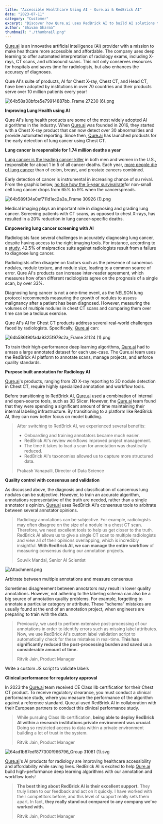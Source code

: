 ```yaml
---
title: "Accessible Healthcare Using AI - Qure.ai & RedBrick AI"
date: "2023-07-11"
category: "Customer"
excerpt: "Discover how Qure.ai uses RedBrick AI to build AI solutions that make healthcare more accessible and affordable. Learn how their team leverages our platform to develop CE-certified products for automated interpretation of radiology exams, serving over 10 million patients annually across 70 countries."
author: "Shivam Sharma"
thumbnail: "./thumbnail.png"
---
```


[Qure.ai](https://qure.ai/) is an innovative artificial intelligence (AI) provider with a mission to make healthcare more accessible and affordable. The company uses deep learning to offer automated interpretation of radiology exams, including X-rays, CT scans, and ultrasound scans. This not only conserves resources for hospitals and saves time for radiologists, but also enhances the accuracy of diagnoses.

Qure AI's suite of products, AI for Chest X-ray, Chest CT, and Head CT, have been adopted by institutions in over 70 countries and their products serve over 10 million patients every year!

![64b58a08bfce5e79914887bb_Frame 27230 (6).png](./image1.png)

**Improving Lung Health using AI**

Qure AI's lung health products are some of the most widely adopted AI algorithms in the industry. When [Qure.ai](https://qure.ai/) was founded in 2016, they started with a Chest X-ray product that can now detect over 30 abnormalities and provide automated reporting. Since then, [Qure.ai](https://qure.ai/) has launched products for the early detection of lung cancer using Chest CT.

**Lung cancer is responsible for 1.74 million deaths a year**

[Lung cancer is the leading cancer killer](https://www.lung.org/lung-health-diseases/lung-disease-lookup/lung-cancer/resource-library/lung-cancer-fact-sheet) in both men and women in the U.S., responsible for about 1 in 5 of all cancer deaths. Each year, [more people die of lung cancer](https://www.chestnet.org/newsroom/chest-news/2020/07/world-lung-cancer-day-2020-fact-sheet) than of colon, breast, and prostate cancers combined.

Early detection of cancer is instrumental in increasing chance of su rvival. From the graphic below, [no tice how the 5-year survivalrate](https://www.cancer.org/cancer/types/lung-cancer/detection-diagnosis-staging/survival-rates.html)for non-small cell lung cancer drops from 65% to 9% when the cancerspreads.

![64b589f34a0ef711d1ec2a3a_Frame 30926 (1).png](./image2.png)

Medical imaging plays an important role in diagnosing and grading lung cancer. Screening patients with CT scans, as opposed to chest X-rays, has resulted in a 20% reduction in lung cancer-specific deaths.

**Empowering lung cancer screening with AI**

Radiologists face several challenges in accurately diagnosing lung cancer, despite having access to the right imaging tools. For instance, according to a [study](https://pubmed.ncbi.nlm.nih.gov/24149862), 42.5% of malpractice suits against radiologists result from a failure to diagnose lung cancer.

Radiologists often disagree on factors such as the presence of cancerous nodules, nodule texture, and nodule size, leading to a common source of error. Qure AI's products can increase inter-reader agreement, which measures how often different radiologists agree on the prognosis of a single scan, by over 33%.

Diagnosing lung cancer is not a one-time event, as the NELSON lung protocol recommends measuring the growth of nodules to assess malignancy after a patient has been diagnosed. However, measuring the volumes of multiple nodules in chest CT scans and comparing them over time can be a tedious exercise.

Qure AI's AI for Chest CT products address several real-world challenges faced by radiologists. Specifically,
[Qure.ai](https://qure.ai/) can:

![64b586f90fada9325f979c2a_Frame 31124 (1).png](./image3.png)

To train their high-performance deep learning algorithms, [Qure.ai](https://qure.ai/) had to amass a large annotated dataset for each use-case. The Qure.ai team uses the RedBrick AI platform to annotate scans, manage projects, and enforce quality standards.

**Purpose built annotation for Radiology AI**

[Qure.ai](https://qure.ai/)'s products, ranging from 2D X-ray reporting to 3D nodule detection in Chest CT, require highly specialized annotation and workflow tools.

Before transitioning to RedBrick AI, [Qure.ai](https://qure.ai/) used a combination of internal and open-source tools, such as 3D Slicer. However, the [Qure.ai](https://qure.ai/) team found that they were spending a significant amount of time maintaining their internal labeling infrastructure. By transitioning to a platform like RedBrick AI, they can now better focus on model building.

> After switching to RedBrick AI, we experienced several benefits:
>
> - Onboarding and training annotators became much easier.
> - RedBrick AI's review workflows improved project management.
> - The time it takes to load a scan for annotation was drastically reduced.
> - RedBrick AI's taxonomies allowed us to capture more structured data.
>
> Prakash Vanapalli, Director of Data Science

**Quality control with consensus and validation**

As discussed above, the diagnosis and classification of cancerous lung nodules can be subjective. However, to train an accurate algorithm, annotations representative of the truth are needed, rather than a single annotator's opinion. [Qure.ai](https://qure.ai/) uses RedBrick AI's consensus tools to arbitrate between several annotator opinions.

> Radiology annotations can be subjective. For example, radiologists may often disagree on the size of a nodule in a chest CT scan. Therefore, we need excellent tools to help us get closer to the truth. RedBrick AI allows us to give a single CT scan to multiple radiologists and view all of their opinions overlapping, which is incredibly insightful. **With RedBrick AI, we can manage the entire workflow** of measuring consensus during our annotation projects.
>
> Souvik Mandal, Senior AI Scientist

![Attachment.png](./consensus.gif)

Arbitrate between multiple annotations and measure consensus

Sometimes disagreement between annotators may result in lower quality annotations. However, not adhering to the labeling schema can also be a big source of annotation quality problems. For example, forgetting to annotate a particular category or attribute. These "schema" mistakes are usually found at the end of an annotation project, when engineers are preparing to train with the data.

> Previously, we used to perform extensive post-processing of our annotations in order to identify errors such as missing label attributes. Now, we use RedBrick AI's custom label validation script to automatically check for these mistakes in real-time. **This has significantly reduced the post-processing burden and saved us a considerable amount of time.**
>
> Ritvik Jain, Product Manager

Write a custom JS script to validate labels

**Clinical performance for regulatory approval**

In 2023 the [Qure.ai](https://qure.ai/) team received CE Class IIb certification for their Chest CT product. To receive regulatory clearance, you must conduct a clinical performance study, where you measure the performance of the algorithm against a reference standard. Qure.ai used RedBrick AI in collaboration with their European partners to conduct this clinical performance study.

> While pursuing Class IIb certification, **being able to deploy RedBrick AI within a research institutions private environment was crucial**. Doing so restricted access to data within a private environment building a lot of trust in the system.
>
> Ritvik Jain, Product Manager

![64ad1b87edf877300f966796_Group 31081 (1).svg](./image5.png)

[Qure.ai](https://qure.ai/)'s AI products for radiology are improving healthcare accessibility and affordability while saving lives. RedBrick AI is excited to help [Qure.ai](https://qure.ai/) build high-performance deep learning algorithms with our annotation and workflow tools!

> **The best thing about RedBrick AI is their excellent support.** They truly listen to our feedback and act on it quickly. I have worked with their competitors before, and this level of support really sets them apart. In fact, **they really stand out compared to any company we've worked with.**
>
> Ritvik Jain, Product Manager
